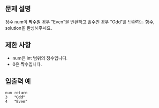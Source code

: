 ## 문제 설명

정수 num이 짝수일 경우 "Even"을 반환하고 홀수인 경우 "Odd"를 반환하는 함수, solution을 완성해주세요.

## 제한 사항

- num은 int 범위의 정수입니다.
- 0은 짝수입니다.

## 입출력 예

```
num	return
3	"Odd"
4	"Even"
```

